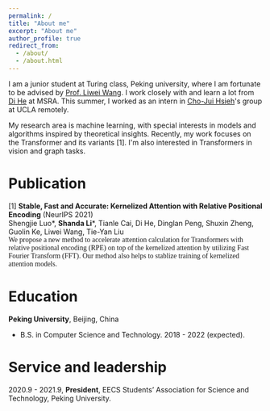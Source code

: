 ```yaml
---
permalink: /
title: "About me"
excerpt: "About me"
author_profile: true
redirect_from: 
  - /about/
  - /about.html
---
```



I am a junior student at Turing class, Peking university, where I am fortunate to be advised by [Prof. Liwei Wang](http://www.liweiwang-pku.com/). I work closely with and learn a lot from [Di He](https://www.microsoft.com/en-us/research/people/dihe/) at MSRA. This summer, I worked as an intern in [Cho-Jui Hsieh](http://web.cs.ucla.edu/~chohsieh/)'s group at UCLA remotely.

My research area is machine learning, with special interests in models and algorithms inspired by theoretical insights. Recently, my work focuses on the Transformer and its variants [1]. I'm also interested in Transformers in vision and graph tasks.

Publication
=====
[1] **Stable, Fast and Accurate: Kernelized Attention with Relative Positional Encoding** (NeurIPS 2021)  
   Shengjie Luo\*, **Shanda Li**\*, Tianle Cai, Di He, Dinglan Peng, Shuxin Zheng, Guolin Ke, Liwei Wang, Tie-Yan Liu   
   <font face="Times New Roman">We propose a new method to accelerate attention calculation for Transformers with relative positional encoding (RPE) on top of the kernelized attention by utilizing Fast Fourier Transform (FFT). Our method also helps to stablize training of kernelized attention models.</font>
   
Education
=====

**Peking University**, Beijing, China

* B.S. in Computer Science and Technology. 2018 - 2022 (expected).

Service and leadership
=====  

2020.9 - 2021.9, **President**, EECS Students’ Association for Science and Technology, Peking University.
